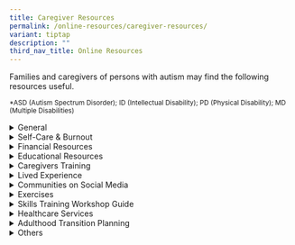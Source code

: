 ```yaml
---
title: Caregiver Resources
permalink: /online-resources/caregiver-resources/
variant: tiptap
description: ""
third_nav_title: Online Resources
---
```

<p>Families and caregivers of persons with autism may find the following
resources useful.</p>
<p><sub>*ASD (Autism Spectrum Disorder); ID (Intellectual Disability); PD (Physical Disability); MD (Multiple Disabilities)</sub>
</p>
<div data-type="detailGroup" class="isomer-accordion isomer-accordion-white">
<details class="isomer-details">
<summary>General</summary>
<div data-type="detailsContent" class="isomer-details-content">
<table style="minWidth: 50px">
<colgroup>
<col>
<col>
</colgroup>
<tbody>
<tr>
<td rowspan="1" colspan="1">
<p><strong>Resource</strong>
</p>
</td>
<td rowspan="1" colspan="1">
<p><strong>Content</strong>
</p>
</td>
</tr>
<tr>
<td rowspan="1" colspan="1">
<p>Academy of Medicine, Singapore. (2023). <a href="https://www.ams.edu.sg/view-pdf.aspx?file=media%5c6917_fi_934.pdf&amp;ofile=2023+CPG+on+ASD+in+Children+and+Adolescents+Lay+Version.pdf" rel="noopener nofollow" target="_blank"><u>2023 Clinical Practice Guideline on Autism Spectrum Disorder In Children And Adolescents: Lay version.</u></a> Academy
of Medicine, Singapore.</p>
</td>
<td rowspan="1" colspan="1">
<p>Adapted from the 2023 Clinical Practice Guidelines on Autism Spectrum
Disorder in Children and Adolescents, this guide has been written primarily
for parents and caregivers of children and adolescents on the autism spectrum.</p>
<p></p>
<p>The 2023 guidelines have also been expanded to include older children
and adolescents, with new/expanded topics on co-occurring conditions, education
and transition, follow-up and prognosis, and professional training.</p>
</td>
</tr>
<tr>
<td rowspan="1" colspan="1">
<p><a href="https://www.enablingguide.sg/caregiver-learning-roadmap" rel="noopener nofollow" target="_blank"><u>Enabling Guide</u></a>
</p>
</td>
<td rowspan="1" colspan="1">
<p>This resource is tailored for caregivers, offering strategies, tips, and
services for empowering caregivers of individuals with disabilities.</p>
</td>
</tr>
<tr>
<td rowspan="1" colspan="1">
<p><a href="https://www.sgenable.sg/your-first-stop/disability-support" rel="noopener nofollow" target="_blank"><u>SGEnable: For Youths with Disabilities</u></a>
</p>
</td>
<td rowspan="1" colspan="1">
<p>SG Enable provides resources for youths with disabilities, including special
student care centers, and guidance on financial and employment support.</p>
</td>
</tr>
<tr>
<td rowspan="1" colspan="1">
<p><a href="https://www.rdss.org.sg/wp-content/uploads/2019/07/Patient-Handbook.pdf" rel="noopener nofollow" target="_blank"><u>Patient Handbook on Rare Disorders</u></a>
</p>
</td>
<td rowspan="1" colspan="1">
<p>A handbook for parents with young children that includes the definition
of rare diseases.</p>
</td>
</tr>
<tr>
<td rowspan="1" colspan="1">
<p><a href="https://drive.google.com/file/d/1qQRX1uvrZvQY_B77lJ17LXXjlUuLtPqL/view" rel="noopener nofollow" target="_blank"><u>The ABCs of Caregiving</u></a>
</p>
</td>
<td rowspan="1" colspan="1">
<p>This booklet was specially curated for caregivers of individuals with
physical disability. Topics covered include financial planning, tips for
caregiving, self-care, and the resources available for caregivers and their
families.</p>
</td>
</tr>
</tbody>
</table>
</div>
</details>
<details class="isomer-details">
<summary>Self-Care &amp; Burnout</summary>
<div data-type="detailsContent" class="isomer-details-content">
<p>Often, caregivers of individuals with ASD may prioritise the needs of
those they care for over their own well-being. It is important for caregivers
to take care for themselves to avoid burn out and ensure that they have
the capacity to care for others.</p>
<ul data-tight="true" class="tight">
<li>
<p>Meditation</p>
</li>
<li>
<p>Get proper sleep</p>
</li>
<li>
<p>Be active</p>
</li>
<li>
<p>Eat a well-balanced diet</p>
</li>
<li>
<p>Engage in an activity you enjoy</p>
</li>
<li>
<p>Set aside "me-time" to rest and relax</p>
</li>
<li>
<p>Stay connected to your loved ones</p>
</li>
<li>
<p>Reach out for support</p>
</li>
</ul>
<p></p>
<table style="minWidth: 50px">
<colgroup>
<col>
<col>
</colgroup>
<tbody>
<tr>
<th rowspan="1" colspan="1">
<p><strong>Resource</strong>
</p>
</th>
<th rowspan="1" colspan="1">
<p><strong>Content</strong>
</p>
</th>
</tr>
<tr>
<td rowspan="1" colspan="1">
<p><a href="https://www.aic.sg/resources/Documents/Brochures/Caregiving%20Support/Caregiver%20Burnout%20Guide%20EN.pdf" rel="noopener nofollow" target="_blank"><u>A Caregiver's Guide to Avoid Burnout</u></a>
</p>
</td>
<td rowspan="1" colspan="1">
<p>The Agency for Integrated Care's (AIC) informative booklet that provides
insights on topics such as caregiver’s feelings, stressors, as well as
the tips and resources they may refer to.</p>
</td>
</tr>
<tr>
<td rowspan="1" colspan="1">
<p><a href="https://www.enablingguide.sg/docs/default-source/default-document-library/burnout-guide.pdf?sfvrsn=5c9155cb_0" rel="noopener nofollow" target="_blank"><u>A Caregiver's Guide to Avoid Burnout</u></a>
</p>
</td>
<td rowspan="1" colspan="1">
<p>Singapore Silver Pages' informative booklet for caregivers that addresses
feelings, self-care, and other resources.</p>
</td>
</tr>
<tr>
<td rowspan="1" colspan="1">
<p><a href="https://www.ttsh.com.sg/Patients-and-Visitors/Medical-Services/Physiotherapy/CarersXPhysios/Pages/Self-Care-Tips.aspx" rel="noopener nofollow" target="_blank"><u>Carer365</u></a>
</p>
</td>
<td rowspan="1" colspan="1">
<p>Tan Tock Seng Hospital's self-care tips and videos for caregivers that
can be done at home.</p>
</td>
</tr>
<tr>
<td rowspan="1" colspan="1">
<p><a href="https://www.nasponline.org/resources-and-publications/resources-and-podcasts/school-safety-and-crisis/mental-health-resources/care-for-caregivers-tips-for-families-and-educators" rel="noopener nofollow" target="_blank"><u>National Association of School Psychologist (Self-Care Tips)</u></a>
</p>
</td>
<td rowspan="1" colspan="1">
<p>The National Association of School Psychologist (NASP) provides an article
about caregiving burnout, as well as self-care tips that families and/or
educators may tap on.</p>
</td>
</tr>
</tbody>
</table>
</div>
</details>
<details class="isomer-details">
<summary>Financial Resources</summary>
<div data-type="detailsContent" class="isomer-details-content">
<table style="minWidth: 50px">
<colgroup>
<col>
<col>
</colgroup>
<tbody>
<tr>
<th rowspan="1" colspan="1">
<p><strong>Resources</strong>
</p>
</th>
<th rowspan="1" colspan="1">
<p><strong>Content</strong>
</p>
</th>
</tr>
<tr>
<td rowspan="1" colspan="1">
<p><a href="https://supportgowhere.life.gov.sg/" rel="noopener nofollow" target="_blank"><u>SupportGoWhere</u></a>
</p>
</td>
<td rowspan="1" colspan="1">
<p>A government platform offering information on various financial assistance
schemes, including support for families with special needs children.</p>
</td>
</tr>
<tr>
<td rowspan="1" colspan="1">
<p><a href="https://www.babybonus.msf.gov.sg/Pages/Home.aspx" rel="noopener nofollow" target="_blank"><u>MSF Baby Bonus</u></a>
</p>
</td>
<td rowspan="1" colspan="1">
<p>The Ministry of Social and Family Development (MSF) provides information
on financial incentives and support for Singaporean families to assist
with the cost of raising children.</p>
</td>
</tr>
<tr>
<td rowspan="1" colspan="1">
<p><a href="https://www.sntc.sg/" rel="noopener nofollow" target="_blank"><u>SNTC: Financial Care Plan (FCP)</u></a>
</p>
</td>
<td rowspan="1" colspan="1">
<p>The Special Needs Trust Company's FCP is a 5-minute online care plan generator
that provides an estimate of one’s finances based on their future care
arrangement and the income level of the family.</p>
</td>
</tr>
<tr>
<td rowspan="1" colspan="1">
<p><a href="https://www.sntc.org.sg/services/special-needs-savings-scheme-(snss)" rel="noopener nofollow" target="_blank"><u>SNTC: Special Needs Saving Scheme (SNSS)</u></a>
</p>
</td>
<td rowspan="1" colspan="1">
<p>The Special Needs Trust Company's SNSS provides the following:</p>
<ul data-tight="true" class="tight">
<li>
<p>A type of CPF nomination (not a trust)</p>
</li>
<li>
<p>SNSS takes effect after parent's demise</p>
</li>
<li>
<p>Allows parents to specify a monthly payment instead of a lump sum payout
to nominees</p>
</li>
</ul>
</td>
</tr>
</tbody>
</table>
</div>
</details>
<details class="isomer-details">
<summary>Educational Resources</summary>
<div data-type="detailsContent" class="isomer-details-content">
<table style="minWidth: 50px">
<colgroup>
<col>
<col>
</colgroup>
<tbody>
<tr>
<th rowspan="1" colspan="1">
<p><strong>Resource</strong>
</p>
</th>
<th rowspan="1" colspan="1">
<p>Content</p>
</th>
</tr>
<tr>
<td rowspan="1" colspan="1">
<p><a href="https://www.moe.gov.sg/special-educational-needs" rel="noopener nofollow" target="_blank"><u>MOE Special Educational Needs Information, Educational Pathways and SPED School Application</u></a>
</p>
</td>
<td rowspan="1" colspan="1">
<p>The Ministry of Education (MOE) offers information about educational pathways,
special education (SPED) schools, and support for students with special
educational needs.</p>
</td>
</tr>
</tbody>
</table>
</div>
</details>
<details class="isomer-details">
<summary>Caregivers Training</summary>
<div data-type="detailsContent" class="isomer-details-content">
<table style="minWidth: 50px">
<colgroup>
<col>
<col>
</colgroup>
<tbody>
<tr>
<th rowspan="1" colspan="1">
<p><strong>Resource</strong>
</p>
</th>
<th rowspan="1" colspan="1">
<p><strong>Content</strong>
</p>
</th>
</tr>
<tr>
<td rowspan="1" colspan="1">
<p><a href="https://www.aic.sg/financial-assistance/caregivers-training-grant" rel="noopener nofollow" target="_blank"><u>Information on Caregivers Training Grant (CTG)</u></a>
</p>
</td>
<td rowspan="1" colspan="1">
<p>The Caregivers Training Grant (CTG) is a $200 annual subsidy for caregiving-related
courses.</p>
<p></p>
<p>Eligibility Criteria:</p>
<ul data-tight="true" class="tight">
<li>
<p>Care Recipient:</p>
<ul data-tight="true" class="tight">
<li>
<p>SG/PR, aged 65 or older OR</p>
</li>
<li>
<p>Have a disability as by a qualified healthcare practitioner</p>
</li>
</ul>
</li>
<li>
<p>Caregiver:</p>
<ul data-tight="true" class="tight">
<li>
<p>Any family member and foreign domestic worker caring for the care recipient</p>
</li>
<li>
<p>Complete the course and receive certification (if provided)</p>
</li>
</ul>
</li>
</ul>
</td>
</tr>
</tbody>
</table>
</div>
</details>
<details class="isomer-details">
<summary>Lived Experience</summary>
<div data-type="detailsContent" class="isomer-details-content">
<table style="minWidth: 50px">
<colgroup>
<col>
<col>
</colgroup>
<tbody>
<tr>
<th rowspan="1" colspan="1">
<p><strong>Resource</strong>
</p>
</th>
<th rowspan="1" colspan="1">
<p><strong>Content</strong>
</p>
</th>
</tr>
<tr>
<td rowspan="1" colspan="1">
<p><a href="https://humadurranis.blogspot.com/" rel="noopener nofollow" target="_blank"><u>Huma's Blog</u></a>
</p>
</td>
<td rowspan="1" colspan="1">
<p>A blog that was set up by an art therapist whose eldest child has ASD.</p>
</td>
</tr>
<tr>
<td rowspan="1" colspan="1">
<p><a href="https://iautistic.com/" rel="noopener nofollow" target="_blank"><u>i autistic 我自闭</u></a>
</p>
</td>
<td rowspan="1" colspan="1">
<p>A website that was started by Eric, an individual with ASD. Besides sharing
about the available resources and services, Eric also writes articles on
topics such as adulting, inner growth, and caregiving.</p>
</td>
</tr>
</tbody>
</table>
</div>
</details>
<details class="isomer-details">
<summary>Communities on Social Media</summary>
<div data-type="detailsContent" class="isomer-details-content">
<table style="minWidth: 50px">
<colgroup>
<col>
<col>
</colgroup>
<tbody>
<tr>
<th rowspan="1" colspan="1">
<p><strong>Resource</strong>
</p>
</th>
<th rowspan="1" colspan="1">
<p>Content</p>
</th>
</tr>
<tr>
<td rowspan="1" colspan="1">
<p><a href="https://t.me/SGCaregiversCommunity" rel="noopener nofollow" target="_blank"><u>SGCaregivers Community: Telegram Group Chat</u></a>
</p>
</td>
<td rowspan="1" colspan="1">
<p>A Telegram group chat that provides space for caregivers to provide mutual
support and share information of the resources available.</p>
</td>
</tr>
<tr>
<td rowspan="1" colspan="1">
<p><a href="https://t.me/SGCaregivers" rel="noopener nofollow" target="_blank"><u>SGCaregivers: Telegram Channel</u></a>
</p>
</td>
<td rowspan="1" colspan="1">
<p>A Telegram channel that shares information every Monday, about current
events for all caregivers in Singapore.</p>
</td>
</tr>
</tbody>
</table>
</div>
</details>
<details class="isomer-details">
<summary>Exercises</summary>
<div data-type="detailsContent" class="isomer-details-content">
<table style="minWidth: 50px">
<colgroup>
<col>
<col>
</colgroup>
<tbody>
<tr>
<th rowspan="1" colspan="1">
<p>Resource</p>
</th>
<th rowspan="1" colspan="1">
<p><strong>Content</strong>
</p>
</th>
</tr>
<tr>
<td rowspan="1" colspan="1">
<p><a href="https://youtube.com/playlist?list=PLcB7q5Kh1WQqOysgj66n-76HgNqt_8sKi&amp;feature=shared" rel="noopener nofollow" target="_blank"><u>PWD-Friendly Exercise Videos</u></a>
</p>
</td>
<td rowspan="1" colspan="1">
<p>A playlist of inclusive sport fitness videos that was curated by ActiveSG.</p>
</td>
</tr>
<tr>
<td rowspan="1" colspan="1">
<p><a href="https://www.ttsh.com.sg/Patients-and-Visitors/Medical-Services/Physiotherapy/CarersXPhysios/Pages/Workout.aspx#SH" rel="noopener nofollow" target="_blank"><u>Workout Videos</u></a>
</p>
</td>
<td rowspan="1" colspan="1">
<p>A compilation of workout videos that families can do at home, curated
by Tan Tock Seng Hospital (TTSH).</p>
</td>
</tr>
</tbody>
</table>
</div>
</details>
<details class="isomer-details">
<summary>Skills Training Workshop Guide</summary>
<div data-type="detailsContent" class="isomer-details-content">
<table style="minWidth: 50px">
<colgroup>
<col>
<col>
</colgroup>
<tbody>
<tr>
<th rowspan="1" colspan="1">
<p>Resource</p>
</th>
<th rowspan="1" colspan="1">
<p>Content</p>
</th>
</tr>
<tr>
<td rowspan="1" colspan="1">
<p><a href="https://www.enablingguide.sg/docs/default-source/default-document-library/dac-service-matrix.pdf" rel="noopener nofollow" target="_blank">Day Activity Centre (DAC)</a>
</p>
</td>
<td rowspan="1" colspan="1">
<p>This resource by the Enabling Guide provides:</p>
<ul data-tight="true" class="tight">
<li>
<p>An overview of the referral process</p>
</li>
<li>
<p>General information on DACs for applicants with ASD/ID/PD/MD*</p>
</li>
</ul>
</td>
</tr>
<tr>
<td rowspan="1" colspan="1">
<p><a href="https://www.enablingguide.sg/docs/default-source/default-document-library/sw-service-matrix.pdf" rel="noopener nofollow" target="_blank">Sheltered Workshop (SW) Guide</a>
</p>
</td>
<td rowspan="1" colspan="1">
<p>This resource by the Enabling Guide provides:</p>
<ul data-tight="true" class="tight">
<li>
<p>An overview of the referral process for SWs</p>
</li>
<li>
<p>General information on SWs for applicants with ASD/ID/PD/MD*</p>
</li>
<li>
<p>Additional information by various agencies</p>
</li>
</ul>
</td>
</tr>
</tbody>
</table>
</div>
</details>
<details class="isomer-details">
<summary>Healthcare Services</summary>
<div data-type="detailsContent" class="isomer-details-content">
<p></p>
<table style="minWidth: 50px">
<colgroup>
<col>
<col>
</colgroup>
<tbody>
<tr>
<th rowspan="1" colspan="1">
<p>Resource</p>
</th>
<th rowspan="1" colspan="1">
<p>Content</p>
</th>
</tr>
<tr>
<td rowspan="1" colspan="1">
<p><a href="https://enablingguide.sg/services-listing" rel="noopener nofollow" target="_blank">Enabling Guide</a>
</p>
</td>
<td rowspan="1" colspan="1">
<p>This resource by Enabling Guide allows you to locate medical or dental
services.</p>
<ol data-tight="true" class="tight">
<li>
<p>Go to <a href="http://www.enablingguide.sg/services-listing" rel="noopener noreferrer nofollow" target="_blank">www.enablingguide.sg/services-listing</a>
</p>
</li>
<li>
<p>Click on the 'Types of Disability' tab and select the relevant categories
e.g. Autism</p>
</li>
<li>
<p>Click on the 'Types of Disability Services' and select 'Medical and Dental'</p>
</li>
</ol>
<p>The list should be filtered for Medical and Dental services now. Other
types of disability services can be selected for other needs e.g. Intervention
and Therapy.</p>
</td>
</tr>
</tbody>
</table>
</div>
</details>
<details class="isomer-details">
<summary>Adulthood Transition Planning</summary>
<div data-type="detailsContent" class="isomer-details-content">
<table style="minWidth: 50px">
<colgroup>
<col>
<col>
</colgroup>
<tbody>
<tr>
<th rowspan="1" colspan="1">
<p>Adulthood Transition Planning</p>
</th>
<th rowspan="1" colspan="1">
<p><a href="/files/Autism_Adult_Transition_Resource_Watermarked.pdf" rel="noopener nofollow" target="_blank">Adulthood Transition Resource for Autism PDF</a>
</p>
<p></p>
<p><strong>This is a resource sheet specially prepared to help individuals with autism and their caregivers to better plan and prepare for the transition to adulthood.</strong>
</p>
</th>
</tr>
</tbody>
</table>
</div>
</details>
<details class="isomer-details">
<summary>Others</summary>
<div data-type="detailsContent" class="isomer-details-content">
<table style="minWidth: 50px">
<colgroup>
<col>
<col>
</colgroup>
<tbody>
<tr>
<th rowspan="1" colspan="1">
<p><strong>Resource</strong>
</p>
</th>
<th rowspan="1" colspan="1">
<p><strong>Content</strong>
</p>
</th>
</tr>
<tr>
<td rowspan="1" colspan="1">
<p><a href="https://accessiblechef.com/" rel="noopener nofollow" target="_blank"><u>Accessible Chef</u></a>
</p>
</td>
<td rowspan="1" colspan="1">
<p>Accessible Chef is a collection of free visual recipes and other resources
to help teach cooking skills to individuals with disabilities at home or
in a special education classroom.</p>
</td>
</tr>
<tr>
<td rowspan="1" colspan="1">
<p><a href="https://daughtersoftomorrow.org/blog/" rel="noopener nofollow" target="_blank"><u>Daughters of Tomorrow</u></a>
</p>
</td>
<td rowspan="1" colspan="1">
<p>Blogpost by a charity that seeks to empower underprivileged women and
their families.</p>
</td>
</tr>
<tr>
<td rowspan="1" colspan="1">
<p><a href="https://www.facebook.com/watch/JourneywithGeorge/832176150607336/" rel="noopener nofollow" target="_blank"><u>Dear Doctor</u></a>
</p>
</td>
<td rowspan="1" colspan="1">
<p>Dear Doctor by the Lien Foundation is a four-part online video series
which aims to empower caregivers during the COVID-19 pandemic.</p>
</td>
</tr>
<tr>
<td rowspan="1" colspan="1">
<p><a href="https://www.enablingguide.sg/im-looking-for-disability-support/child-adult-care/assisted-deputyship-application-programme-(adap)" rel="noopener nofollow" target="_blank"><u>Information on Assisted Deputyship Application Programmes (ADAP)</u></a>
</p>
</td>
<td rowspan="1" colspan="1">
<p>The Enabling Guide provides information on the application for deputyship.</p>
<p></p>
<p>Eligibility Criteria:</p>
<ul data-tight="true" class="tight">
<li>
<p>Child's age: 18-21 years-old</p>
</li>
<li>
<p>In the graduating cohort in a Special Education School</p>
</li>
<li>
<p>Enrolled in an MSF-Funded Day Activity Centre or Sheltered Workshops</p>
</li>
</ul>
</td>
</tr>
<tr>
<td rowspan="1" colspan="1">
<p><a href="https://www.digitalforlife.gov.sg/Learn/Resources/All-Resources?profile=profile0&amp;topic=all&amp;type=all&amp;page=1" rel="noopener nofollow" target="_blank">Media Literacy Council (Singapore)</a>
</p>
</td>
<td rowspan="1" colspan="1">
<p>The Digital for Life movement aims to galvanise the community to help
citizens of all ages and walks of life embrace digital as a shared platform
and equal opportunity enabler. It also provides a variety of resources
designed to enhance digital literacy and responsible media consumption.</p>
</td>
</tr>
<tr>
<td rowspan="1" colspan="1">
<p><a href="https://www.spd.org.sg/take-a-break-tab-programme/" rel="noopener nofollow" target="_blank"><u>Take-A-Break (TAB)</u></a>
</p>
</td>
<td rowspan="1" colspan="1">
<p>TAB is a short-term/temporary home-based respite programme that provides
caregivers temporary relief from their caregiving duties.</p>
</td>
</tr>
<tr>
<td rowspan="1" colspan="1">
<p><a href="https://www.facebook.com/watch/SuperheroMeSG/654403451771706/" rel="noopener nofollow" target="_blank"><u>Takeaway Live</u></a>
</p>
</td>
<td rowspan="1" colspan="1">
<p>A community collaboration by Superhero Me and Lien Foundation that aims
to raise awareness of inclusion through talks and workshops on Facebook
Live and Zoom.</p>
</td>
</tr>
<tr>
<td rowspan="1" colspan="1">
<p><a href="https://youtube.com/playlist?list=PLLBxxh7XpqtLnJ93VH9dOg5qPIC51AZc5&amp;feature=shared" rel="noopener nofollow" target="_blank"><u>Virtual Reality (VR) Videos</u></a>
</p>
</td>
<td rowspan="1" colspan="1">
<p>A series of VR YouTube videos for caregivers to see how their loved ones
experience the world. Caregivers can also teach life skills in settings
such as the:</p>
<ul data-tight="true" class="tight">
<li>
<p>Dental clinic</p>
</li>
<li>
<p>Food court</p>
</li>
<li>
<p>Supermarket</p>
</li>
</ul>
</td>
</tr>
</tbody>
</table>
</div>
</details>
</div>
<p>
<br>
</p>